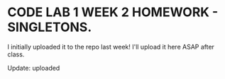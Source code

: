 # CODE LAB 1 WEEK 2 HOMEWORK - SINGLETONS. 

I initially uploaded it to the repo last week! I'll upload it here ASAP after class.

Update: uploaded


